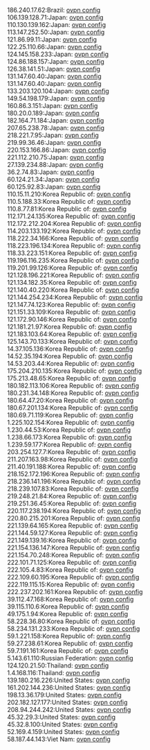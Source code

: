 186.240.17.62:Brazil: [ovpn config](vpn/186_240_17_62.ovpn)  
106.139.128.71:Japan: [ovpn config](vpn/106_139_128_71.ovpn)  
110.130.139.162:Japan: [ovpn config](vpn/110_130_139_162.ovpn)  
113.147.252.50:Japan: [ovpn config](vpn/113_147_252_50.ovpn)  
121.86.99.11:Japan: [ovpn config](vpn/121_86_99_11.ovpn)  
122.25.110.66:Japan: [ovpn config](vpn/122_25_110_66.ovpn)  
124.145.158.233:Japan: [ovpn config](vpn/124_145_158_233.ovpn)  
124.86.188.157:Japan: [ovpn config](vpn/124_86_188_157.ovpn)  
126.38.141.51:Japan: [ovpn config](vpn/126_38_141_51.ovpn)  
131.147.60.40:Japan: [ovpn config](vpn/131_147_60_40.ovpn)  
131.147.60.40:Japan: [ovpn config](vpn/131_147_60_40.ovpn)  
133.203.120.104:Japan: [ovpn config](vpn/133_203_120_104.ovpn)  
149.54.198.179:Japan: [ovpn config](vpn/149_54_198_179.ovpn)  
160.86.3.151:Japan: [ovpn config](vpn/160_86_3_151.ovpn)  
180.20.0.189:Japan: [ovpn config](vpn/180_20_0_189.ovpn)  
182.164.71.184:Japan: [ovpn config](vpn/182_164_71_184.ovpn)  
207.65.238.78:Japan: [ovpn config](vpn/207_65_238_78.ovpn)  
218.221.7.95:Japan: [ovpn config](vpn/218_221_7_95.ovpn)  
219.99.36.46:Japan: [ovpn config](vpn/219_99_36_46.ovpn)  
220.153.166.86:Japan: [ovpn config](vpn/220_153_166_86.ovpn)  
221.112.210.75:Japan: [ovpn config](vpn/221_112_210_75.ovpn)  
27.139.234.88:Japan: [ovpn config](vpn/27_139_234_88.ovpn)  
36.2.74.83:Japan: [ovpn config](vpn/36_2_74_83.ovpn)  
60.124.21.34:Japan: [ovpn config](vpn/60_124_21_34.ovpn)  
60.125.92.83:Japan: [ovpn config](vpn/60_125_92_83.ovpn)  
110.15.11.210:Korea Republic of: [ovpn config](vpn/110_15_11_210.ovpn)  
110.5.188.33:Korea Republic of: [ovpn config](vpn/110_5_188_33.ovpn)  
110.8.77.81:Korea Republic of: [ovpn config](vpn/110_8_77_81.ovpn)  
112.171.24.135:Korea Republic of: [ovpn config](vpn/112_171_24_135.ovpn)  
112.172.212.204:Korea Republic of: [ovpn config](vpn/112_172_212_204.ovpn)  
114.203.133.192:Korea Republic of: [ovpn config](vpn/114_203_133_192.ovpn)  
118.222.34.166:Korea Republic of: [ovpn config](vpn/118_222_34_166.ovpn)  
118.223.196.134:Korea Republic of: [ovpn config](vpn/118_223_196_134.ovpn)  
118.33.223.151:Korea Republic of: [ovpn config](vpn/118_33_223_151.ovpn)  
119.196.116.235:Korea Republic of: [ovpn config](vpn/119_196_116_235.ovpn)  
119.201.99.126:Korea Republic of: [ovpn config](vpn/119_201_99_126.ovpn)  
121.128.196.221:Korea Republic of: [ovpn config](vpn/121_128_196_221.ovpn)  
121.134.182.35:Korea Republic of: [ovpn config](vpn/121_134_182_35.ovpn)  
121.140.40.220:Korea Republic of: [ovpn config](vpn/121_140_40_220.ovpn)  
121.144.254.234:Korea Republic of: [ovpn config](vpn/121_144_254_234.ovpn)  
121.147.74.123:Korea Republic of: [ovpn config](vpn/121_147_74_123.ovpn)  
121.151.33.109:Korea Republic of: [ovpn config](vpn/121_151_33_109.ovpn)  
121.172.90.146:Korea Republic of: [ovpn config](vpn/121_172_90_146.ovpn)  
121.181.21.97:Korea Republic of: [ovpn config](vpn/121_181_21_97.ovpn)  
121.183.103.64:Korea Republic of: [ovpn config](vpn/121_183_103_64.ovpn)  
125.143.70.133:Korea Republic of: [ovpn config](vpn/125_143_70_133.ovpn)  
14.37.105.136:Korea Republic of: [ovpn config](vpn/14_37_105_136.ovpn)  
14.52.35.194:Korea Republic of: [ovpn config](vpn/14_52_35_194.ovpn)  
14.53.203.44:Korea Republic of: [ovpn config](vpn/14_53_203_44.ovpn)  
175.204.210.135:Korea Republic of: [ovpn config](vpn/175_204_210_135.ovpn)  
175.213.48.65:Korea Republic of: [ovpn config](vpn/175_213_48_65.ovpn)  
180.182.113.106:Korea Republic of: [ovpn config](vpn/180_182_113_106.ovpn)  
180.231.34.148:Korea Republic of: [ovpn config](vpn/180_231_34_148.ovpn)  
180.64.47.20:Korea Republic of: [ovpn config](vpn/180_64_47_20.ovpn)  
180.67.201.134:Korea Republic of: [ovpn config](vpn/180_67_201_134.ovpn)  
180.69.71.119:Korea Republic of: [ovpn config](vpn/180_69_71_119.ovpn)  
1.225.102.154:Korea Republic of: [ovpn config](vpn/1_225_102_154.ovpn)  
1.230.44.53:Korea Republic of: [ovpn config](vpn/1_230_44_53.ovpn)  
1.238.66.173:Korea Republic of: [ovpn config](vpn/1_238_66_173.ovpn)  
1.239.59.177:Korea Republic of: [ovpn config](vpn/1_239_59_177.ovpn)  
203.254.127.7:Korea Republic of: [ovpn config](vpn/203_254_127_7.ovpn)  
211.207.163.98:Korea Republic of: [ovpn config](vpn/211_207_163_98.ovpn)  
211.40.191.188:Korea Republic of: [ovpn config](vpn/211_40_191_188.ovpn)  
218.152.172.196:Korea Republic of: [ovpn config](vpn/218_152_172_196.ovpn)  
218.236.141.196:Korea Republic of: [ovpn config](vpn/218_236_141_196.ovpn)  
218.239.107.83:Korea Republic of: [ovpn config](vpn/218_239_107_83.ovpn)  
219.248.21.84:Korea Republic of: [ovpn config](vpn/219_248_21_84.ovpn)  
219.251.36.45:Korea Republic of: [ovpn config](vpn/219_251_36_45.ovpn)  
220.117.238.194:Korea Republic of: [ovpn config](vpn/220_117_238_194.ovpn)  
220.80.215.201:Korea Republic of: [ovpn config](vpn/220_80_215_201.ovpn)  
221.139.64.165:Korea Republic of: [ovpn config](vpn/221_139_64_165.ovpn)  
221.144.59.127:Korea Republic of: [ovpn config](vpn/221_144_59_127.ovpn)  
221.149.139.16:Korea Republic of: [ovpn config](vpn/221_149_139_16.ovpn)  
221.154.136.147:Korea Republic of: [ovpn config](vpn/221_154_136_147.ovpn)  
221.154.70.248:Korea Republic of: [ovpn config](vpn/221_154_70_248.ovpn)  
222.101.71.125:Korea Republic of: [ovpn config](vpn/222_101_71_125.ovpn)  
222.105.4.83:Korea Republic of: [ovpn config](vpn/222_105_4_83.ovpn)  
222.109.60.195:Korea Republic of: [ovpn config](vpn/222_109_60_195.ovpn)  
222.119.115.15:Korea Republic of: [ovpn config](vpn/222_119_115_15.ovpn)  
222.237.202.161:Korea Republic of: [ovpn config](vpn/222_237_202_161.ovpn)  
39.112.47.168:Korea Republic of: [ovpn config](vpn/39_112_47_168.ovpn)  
39.115.110.6:Korea Republic of: [ovpn config](vpn/39_115_110_6.ovpn)  
49.175.1.94:Korea Republic of: [ovpn config](vpn/49_175_1_94.ovpn)  
58.228.36.80:Korea Republic of: [ovpn config](vpn/58_228_36_80.ovpn)  
58.234.131.233:Korea Republic of: [ovpn config](vpn/58_234_131_233.ovpn)  
59.1.221.158:Korea Republic of: [ovpn config](vpn/59_1_221_158.ovpn)  
59.27.238.61:Korea Republic of: [ovpn config](vpn/59_27_238_61.ovpn)  
59.7.191.161:Korea Republic of: [ovpn config](vpn/59_7_191_161.ovpn)  
5.143.61.110:Russian Federation: [ovpn config](vpn/5_143_61_110.ovpn)  
124.120.21.50:Thailand: [ovpn config](vpn/124_120_21_50.ovpn)  
1.4.168.116:Thailand: [ovpn config](vpn/1_4_168_116.ovpn)  
139.180.216.226:United States: [ovpn config](vpn/139_180_216_226.ovpn)  
161.202.144.236:United States: [ovpn config](vpn/161_202_144_236.ovpn)  
198.13.36.179:United States: [ovpn config](vpn/198_13_36_179.ovpn)  
202.182.127.177:United States: [ovpn config](vpn/202_182_127_177.ovpn)  
208.94.244.242:United States: [ovpn config](vpn/208_94_244_242.ovpn)  
45.32.29.3:United States: [ovpn config](vpn/45_32_29_3.ovpn)  
45.32.8.100:United States: [ovpn config](vpn/45_32_8_100.ovpn)  
52.169.4.159:United States: [ovpn config](vpn/52_169_4_159.ovpn)  
58.187.44.143:Viet Nam: [ovpn config](vpn/58_187_44_143.ovpn)  
